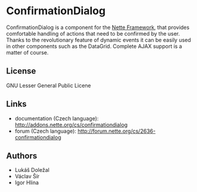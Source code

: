 # ConfirmationDialog

ConfirmationDialog is a component for the [Nette Framework][nette], that
provides comfortable handling of actions that need to be confirmed by the user.
Thanks to the revolutionary feature of dynamic events it can be easily used in
other components such as the DataGrid. Complete AJAX support is a matter of
course.

## License

GNU Lesser General Public Licene

## Links

- documentation (Czech language): http://addons.nette.org/cs/confirmationdialog
- forum (Czech language): http://forum.nette.org/cs/2636-confirmationdialog

## Authors

- Lukáš Doležal
- Václav Šír
- Igor Hlina


[nette]: http://nette.org/
